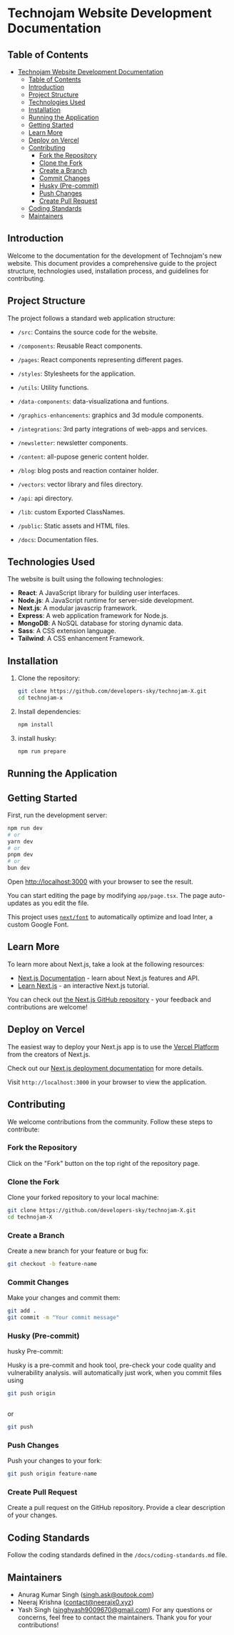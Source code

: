 # Technojam Website Development Documentation

## Table of Contents

- [Technojam Website Development Documentation](#technojam-website-development-documentation)
  - [Table of Contents](#table-of-contents)
  - [Introduction ](#introduction-)
  - [Project Structure ](#project-structure-)
  - [Technologies Used ](#technologies-used-)
  - [Installation ](#installation-)
  - [Running the Application ](#running-the-application-)
  - [Getting Started](#getting-started)
  - [Learn More](#learn-more)
  - [Deploy on Vercel](#deploy-on-vercel)
  - [Contributing ](#contributing-)
    - [Fork the Repository ](#fork-the-repository-)
    - [Clone the Fork ](#clone-the-fork-)
    - [Create a Branch ](#create-a-branch-)
    - [Commit Changes ](#commit-changes-)
    - [Husky (Pre-commit) ](#husky-pre-commits-)
    - [Push Changes ](#push-changes-)
    - [Create Pull Request ](#create-pull-request-)
  - [Coding Standards ](#coding-standards-)
  - [Maintainers ](#maintainers-)

## Introduction <a name="introduction"></a>

Welcome to the documentation for the development of Technojam's new website. This document provides a comprehensive guide to the project structure, technologies used, installation process, and guidelines for contributing.

## Project Structure <a name="project-structure"></a>

The project follows a standard web application structure:

  - `/src`: Contains the source code for the website.
  - `/components`: Reusable React components.
  - `/pages`: React components representing different pages.
  - `/styles`: Stylesheets for the application.
  - `/utils`: Utility functions.
  -  `/data-components`: data-visualizationa and funtions.
  -  `/graphics-enhancements`: graphics and 3d module components.
  -  `/integrations`: 3rd party  integrations of web-apps and services.
  -  `/newsletter`: newsletter components.
  -  `/content`: all-pupose generic content holder.
  -  `/blog`: blog posts and reaction container holder. 
  -  `/vectors`: vector library and files directory.
  -  `/api`: api directory.
  -  `/lib`: custom Exported ClassNames.

- `/public`: Static assets and HTML files.

- `/docs`: Documentation files.

## Technologies Used <a name="technologies-used"></a>

The website is built using the following technologies:

- **React**: A JavaScript library for building user interfaces.
- **Node.js**: A JavaScript runtime for server-side development.
- **Next.js**: A modular javascrip framework.
- **Express**: A web application framework for Node.js.
- **MongoDB**: A NoSQL database for storing dynamic data.
- **Sass**: A CSS extension language.
- **Tailwind**: A CSS enhancement Framework.

## Installation <a name="installation"></a>

1. Clone the repository:

   ```bash
   git clone https://github.com/developers-sky/technojam-X.git
   cd technojam-x
   ```

2. Install dependencies:

   ```bash
   npm install
   ```
3. install husky:
    
    ```bash
    npm run prepare
    ```

## Running the Application <a name="running-the-application"></a>

## Getting Started

First, run the development server:

```bash
npm run dev
# or
yarn dev
# or
pnpm dev
# or
bun dev
```

Open [http://localhost:3000](http://localhost:3000) with your browser to see the result.

You can start editing the page by modifying `app/page.tsx`. The page auto-updates as you edit the file.

This project uses [`next/font`](https://nextjs.org/docs/basic-features/font-optimization) to automatically optimize and load Inter, a custom Google Font.

## Learn More

To learn more about Next.js, take a look at the following resources:

- [Next.js Documentation](https://nextjs.org/docs) - learn about Next.js features and API.
- [Learn Next.js](https://nextjs.org/learn) - an interactive Next.js tutorial.

You can check out [the Next.js GitHub repository](https://github.com/vercel/next.js/) - your feedback and contributions are welcome!

## Deploy on Vercel

The easiest way to deploy your Next.js app is to use the [Vercel Platform](https://vercel.com/new?utm_medium=default-template&filter=next.js&utm_source=create-next-app&utm_campaign=create-next-app-readme) from the creators of Next.js.

Check out our [Next.js deployment documentation](https://nextjs.org/docs/deployment) for more details.

Visit `http://localhost:3000` in your browser to view the application.

## Contributing <a name="contributing"></a>

We welcome contributions from the community. Follow these steps to contribute:

### Fork the Repository <a name="fork-the-repository"></a>

Click on the "Fork" button on the top right of the repository page.

### Clone the Fork <a name="clone-the-fork"></a>

Clone your forked repository to your local machine:

```bash
git clone https://github.com/developers-sky/technojam-X.git
cd technojam-X
```

### Create a Branch <a name="create-a-branch"></a>

Create a new branch for your feature or bug fix:

```bash
git checkout -b feature-name
```

### Commit Changes <a name="commit-changes"></a>

Make your changes and commit them:

```bash
git add .
git commit -m "Your commit message"
```


### Husky (Pre-commit) <a name="husky-pre-commits-"></a>

husky Pre-commit:

Husky is a pre-commit and hook tool, pre-check your code quality and vulnerability analysis.
will automatically just work, when you commit files using 

```bash
git push origin
    
```
or 

```bash
git push 
```
### Push Changes <a name="push-changes"></a>

Push your changes to your fork:

```bash
git push origin feature-name
```

### Create Pull Request <a name="create-pull-request"></a>

Create a pull request on the GitHub repository. Provide a clear description of your changes.

## Coding Standards <a name="coding-standards"></a>

Follow the coding standards defined in the `/docs/coding-standards.md` file.

## Maintainers <a name="maintainers"></a>

- Anurag Kumar Singh (singh.ask@outook.com)
- Neeraj Krishna (contact@neerajx0.xyz)
- Yash Singh (singhyash9009670@gmail.com)
For any questions or concerns, feel free to contact the maintainers. Thank you for your contributions!
